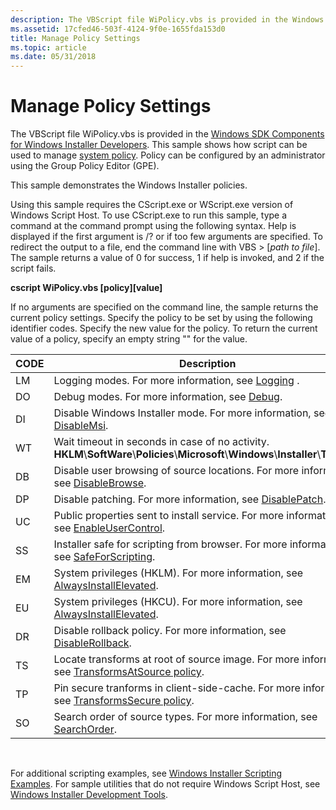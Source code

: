 ```yaml
---
description: The VBScript file WiPolicy.vbs is provided in the Windows SDK Components for Windows Installer Developers. This sample shows how script can be used to manage system policy. Policy can be configured by an administrator using the Group Policy Editor (GPE).
ms.assetid: 17cfed46-503f-4124-9f0e-1655fda153d0
title: Manage Policy Settings
ms.topic: article
ms.date: 05/31/2018
---
```


# Manage Policy Settings

The VBScript file WiPolicy.vbs is provided in the [Windows SDK Components for Windows Installer Developers](platform-sdk-components-for-windows-installer-developers.md). This sample shows how script can be used to manage [system policy](system-policy.md). Policy can be configured by an administrator using the Group Policy Editor (GPE).

This sample demonstrates the Windows Installer policies.

Using this sample requires the CScript.exe or WScript.exe version of Windows Script Host. To use CScript.exe to run this sample, type a command at the command prompt using the following syntax. Help is displayed if the first argument is /? or if too few arguments are specified. To redirect the output to a file, end the command line with VBS > \[*path to file*\]. The sample returns a value of 0 for success, 1 if help is invoked, and 2 if the script fails.

**cscript WiPolicy.vbs \[policy\]\[value\]**

If no arguments are specified on the command line, the sample returns the current policy settings. Specify the policy to be set by using the following identifier codes. Specify the new value for the policy. To return the current value of a policy, specify an empty string "" for the value.



| CODE | Description                                                                                                                                  |
|------|----------------------------------------------------------------------------------------------------------------------------------------------|
| LM   | Logging modes. For more information, see [Logging](logging.md) .                                                                            |
| DO   | Debug modes. For more information, see [Debug](debug.md).                                                                                   |
| DI   | Disable Windows Installer mode. For more information, see [DisableMsi](disablemsi.md).                                                      |
| WT   | Wait timeout in seconds in case of no activity. **HKLM**\\**SoftWare**\\**Policies**\\**Microsoft**\\**Windows**\\**Installer**\\**Timeout** |
| DB   | Disable user browsing of source locations. For more information, see [DisableBrowse](disablebrowse.md).                                     |
| DP   | Disable patching. For more information, see [DisablePatch](disablepatch.md).                                                                |
| UC   | Public properties sent to install service. For more information, see [EnableUserControl](enableusercontrol.md).                             |
| SS   | Installer safe for scripting from browser. For more information, see [SafeForScripting](safeforscripting.md).                               |
| EM   | System privileges (HKLM). For more information, see [AlwaysInstallElevated](alwaysinstallelevated.md).                                      |
| EU   | System privileges (HKCU). For more information, see [AlwaysInstallElevated](alwaysinstallelevated.md).                                      |
| DR   | Disable rollback policy. For more information, see [DisableRollback](disablerollback.md).                                                   |
| TS   | Locate transforms at root of source image. For more information, see [TransformsAtSource policy](transformsatsource-policy.md).             |
| TP   | Pin secure tranforms in client-side-cache. For more information, see [TransformsSecure policy](transformssecure-policy.md).                 |
| SO   | Search order of source types. For more information, see [SearchOrder](searchorder.md).                                                      |



 

For additional scripting examples, see [Windows Installer Scripting Examples](windows-installer-scripting-examples.md). For sample utilities that do not require Windows Script Host, see [Windows Installer Development Tools](windows-installer-development-tools.md).

 

 



